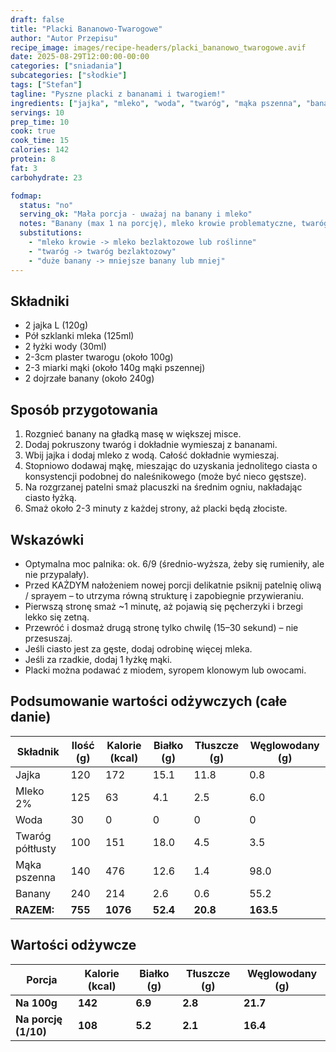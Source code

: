```yaml
---
draft: false
title: "Placki Bananowo-Twarogowe"
author: "Autor Przepisu"
recipe_image: images/recipe-headers/placki_bananowo_twarogowe.avif
date: 2025-08-29T12:00:00-00:00
categories: ["sniadania"]
subcategories: ["słodkie"]
tags: ["Stefan"]
tagline: "Pyszne placki z bananami i twarogiem!"
ingredients: ["jajka", "mleko", "woda", "twaróg", "mąka pszenna", "banany"]
servings: 10
prep_time: 10
cook: true
cook_time: 15
calories: 142
protein: 8
fat: 3
carbohydrate: 23

fodmap:
  status: "no"
  serving_ok: "Mała porcja - uważaj na banany i mleko"
  notes: "Banany (max 1 na porcję), mleko krowie problematyczne, twaróg może zawierać laktozę"
  substitutions:
    - "mleko krowie -> mleko bezlaktozowe lub roślinne"
    - "twaróg -> twaróg bezlaktozowy"
    - "duże banany -> mniejsze banany lub mniej"
---
```


## Składniki
- 2 jajka L (120g)
- Pół szklanki mleka (125ml)
- 2 łyżki wody (30ml)
- 2-3cm plaster twarogu (około 100g)
- 2-3 miarki mąki (około 140g mąki pszennej)
- 2 dojrzałe banany (około 240g)

## Sposób przygotowania
1. Rozgnieć banany na gładką masę w większej misce.
2. Dodaj pokruszony twaróg i dokładnie wymieszaj z bananami.
3. Wbij jajka i dodaj mleko z wodą. Całość dokładnie wymieszaj.
4. Stopniowo dodawaj mąkę, mieszając do uzyskania jednolitego ciasta o konsystencji podobnej do naleśnikowego (może być nieco gęstsze).
5. Na rozgrzanej patelni smaż placuszki na średnim ogniu, nakładając ciasto łyżką.
6. Smaż około 2-3 minuty z każdej strony, aż placki będą złociste.

## Wskazówki
- Optymalna moc palnika: ok. 6/9 (średnio-wyższa, żeby się rumieniły, ale nie przypalały).
- Przed KAŻDYM nałożeniem nowej porcji delikatnie psiknij patelnię oliwą / sprayem – to utrzyma równą strukturę i zapobiegnie przywieraniu.
- Pierwszą stronę smaż ~1 minutę, aż pojawią się pęcherzyki i brzegi lekko się zetną.
- Przewróć i dosmaż drugą stronę tylko chwilę (15–30 sekund) – nie przesuszaj.
- Jeśli ciasto jest za gęste, dodaj odrobinę więcej mleka.
- Jeśli za rzadkie, dodaj 1 łyżkę mąki.
- Placki można podawać z miodem, syropem klonowym lub owocami.

## Podsumowanie wartości odżywczych (całe danie)

| Składnik         | Ilość (g) | Kalorie (kcal) | Białko (g) | Tłuszcze (g) | Węglowodany (g) |
|------------------|-----------|---------------|------------|--------------|-----------------|
| Jajka            | 120       | 172           | 15.1       | 11.8         | 0.8             |
| Mleko 2%         | 125       | 63            | 4.1        | 2.5          | 6.0             |
| Woda             | 30        | 0             | 0          | 0            | 0               |
| Twaróg półtłusty | 100       | 151           | 18.0       | 4.5          | 3.5             |
| Mąka pszenna     | 140       | 476           | 12.6       | 1.4          | 98.0            |
| Banany           | 240       | 214           | 2.6        | 0.6          | 55.2            |
| **RAZEM:**       | **755**   | **1076**      | **52.4**   | **20.8**     | **163.5**       |

## Wartości odżywcze

| Porcja              | Kalorie (kcal) | Białko (g) | Tłuszcze (g) | Węglowodany (g) |
|---------------------|---------------|------------|--------------|-----------------|
| **Na 100g**         | **142**       | **6.9**    | **2.8**      | **21.7**        |
| **Na porcję (1/10)**| **108**       | **5.2**    | **2.1**      | **16.4**        |
